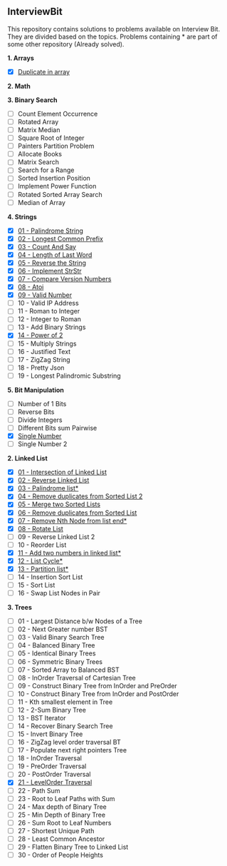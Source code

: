## InterviewBit
This repository contains solutions to problems available on Interview Bit. 
They are divided based on the topics. Problems containing * are part of some other repository (Already solved).

**1. Arrays**
- [X] [Duplicate in array](../master/src/com/deepak/interviewbit/Arrays/DuplicateInArray.java)

**2. Math**

**3. Binary Search**
- [ ] Count Element Occurrence
- [ ] Rotated Array
- [ ] Matrix Median
- [ ] Square Root of Integer
- [ ] Painters Partition Problem
- [ ] Allocate Books
- [ ] Matrix Search
- [ ] Search for a Range
- [ ] Sorted Insertion Position
- [ ] Implement Power Function
- [ ] Rotated Sorted Array Search
- [ ] Median of Array

**4. Strings**
- [X] [01 - Palindrome String](../master/src/com/deepak/interviewbit/Strings/Problem_01.java)
- [X] [02 - Longest Common Prefix](../master/src/com/deepak/interviewbit/Strings/Problem_02.java)
- [X] [03 - Count And Say](../master/src/com/deepak/interviewbit/Strings/Problem_03.java)
- [X] [04 - Length of Last Word](../master/src/com/deepak/interviewbit/Strings/Problem_04.java)
- [X] [05 - Reverse the String](../master/src/com/deepak/interviewbit/Strings/Problem_05.java)
- [X] [06 - Implement StrStr](../master/src/com/deepak/interviewbit/Strings/Problem_06.java)
- [X] [07 - Compare Version Numbers](../master/src/com/deepak/interviewbit/Strings/Problem_07.java)
- [X] [08 - Atoi](../master/src/com/deepak/interviewbit/Strings/Problem_08.java)
- [X] [09 - Valid Number](../master/src/com/deepak/interviewbit/Strings/Problem_09.java)
- [ ] 10 - Valid IP Address
- [ ] 11 - Roman to Integer
- [ ] 12 - Integer to Roman
- [ ] 13 - Add Binary Strings
- [X] [14 - Power of 2](../master/src/com/deepak/interviewbit/Strings/Problem_14.java)
- [ ] 15 - Multiply Strings
- [ ] 16 - Justified Text
- [ ] 17 - ZigZag String
- [ ] 18 - Pretty Json
- [ ] 19 - Longest Palindromic Substring

**5. Bit Manipulation**
- [ ] Number of 1 Bits
- [ ] Reverse Bits
- [ ] Divide Integers
- [ ] Different Bits sum Pairwise
- [X] [Single Number](../master/src/com/deepak/interviewbit/BitManipulation/Problem_05.java)
- [ ] Single Number 2

**2. Linked List**
- [X] [01 - Intersection of Linked List](../master/src/com/deepak/interviewbit/LinkedList/Problem_01.java)
- [X] [02 - Reverse Linked List](../master/src/com/deepak/interviewbit/LinkedList/Problem_02.java)
- [X] [03 - Palindrome list*](https://github.com/bug-bug-bug/Cracking-The-Coding-Interview/blob/master/src/com/deepak/ctci/Ch02_LinkedLists/Problem_06.java)
- [X] [04 - Remove duplicates from Sorted List 2](../master/src/com/deepak/interviewbit/LinkedList/Problem_04.java)
- [X] [05 - Merge two Sorted Lists](../master/src/com/deepak/interviewbit/LinkedList/Problem_05.java)
- [X] [06 - Remove duplicates from Sorted List](../master/src/com/deepak/interviewbit/LinkedList/Problem_06.java)
- [X] [07 - Remove Nth Node from list end*](https://github.com/bug-bug-bug/Cracking-The-Coding-Interview/blob/master/src/com/deepak/ctci/Ch02_LinkedLists/Problem_02.java)
- [X] [08 - Rotate List](../master/src/com/deepak/interviewbit/LinkedList/Problem_08.java)
- [ ] 09 - Reverse Linked List 2
- [ ] 10 - Reorder List
- [X] [11 - Add two numbers in linked list*](https://github.com/bug-bug-bug/Cracking-The-Coding-Interview/blob/master/src/com/deepak/ctci/Ch02_LinkedLists/Problem_05.java)
- [X] [12 - List Cycle*](https://github.com/bug-bug-bug/Cracking-The-Coding-Interview/blob/master/src/com/deepak/ctci/Ch02_LinkedLists/Problem_08.java)
- [X] [13 - Partition list*](https://github.com/bug-bug-bug/Cracking-The-Coding-Interview/blob/master/src/com/deepak/ctci/Ch02_LinkedLists/Problem_04.java)
- [ ] 14 - Insertion Sort List
- [ ] 15 - Sort List
- [ ] 16 - Swap List Nodes in Pair  

**3. Trees**  
- [ ] 01 - Largest Distance b/w Nodes of a Tree
- [ ] 02 - Next Greater number BST
- [ ] 03 - Valid Binary Search Tree
- [ ] 04 - Balanced Binary Tree
- [ ] 05 - Identical Binary Trees
- [ ] 06 - Symmetric Binary Trees
- [ ] 07 - Sorted Array to Balanced BST
- [ ] 08 - InOrder Traversal of Cartesian Tree
- [ ] 09 - Construct Binary Tree from InOrder and PreOrder
- [ ] 10 - Construct Binary Tree from InOrder and PostOrder
- [ ] 11 - Kth smallest element in Tree
- [ ] 12 - 2-Sum Binary Tree
- [ ] 13 - BST Iterator
- [ ] 14 - Recover Binary Search Tree
- [ ] 15 - Invert Binary Tree
- [ ] 16 - ZigZag level order traversal BT
- [ ] 17 - Populate next right pointers Tree
- [ ] 18 - InOrder Traversal
- [ ] 19 - PreOrder Traversal
- [ ] 20 - PostOrder Traversal
- [X] [21 - LevelOrder Traversal](../master/src/com/deepak/interviewbit/Trees/Problem_21.java)
- [ ] 22 - Path Sum
- [ ] 23 - Root to Leaf Paths with Sum
- [ ] 24 - Max depth of Binary Tree
- [ ] 25 - Min Depth of Binary Tree
- [ ] 26 - Sum Root to Leaf Numbers
- [ ] 27 - Shortest Unique Path
- [ ] 28 - Least Common Ancestor
- [ ] 29 - Flatten Binary Tree to Linked List
- [ ] 30 - Order of People Heights
